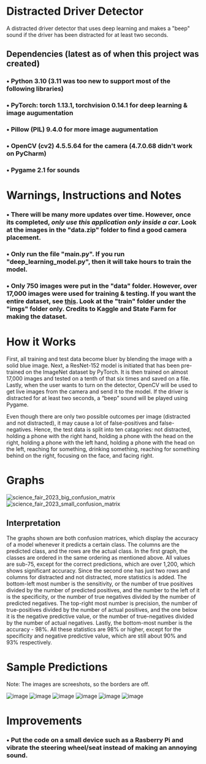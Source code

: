 # Distracted Driver Detector
A distracted driver detector that uses deep learning and makes a "beep" sound if the driver has been distracted for at least two seconds. 

## Dependencies (latest as of when this project was created)
### • Python 3.10 (3.11 was too new to support most of the following libraries)
### • PyTorch: torch 1.13.1, torchvision 0.14.1 for deep learning & image augumentation
### • Pillow (PIL) 9.4.0 for more image augumentation
### • OpenCV (cv2) 4.5.5.64 for the camera (4.7.0.68 didn't work on PyCharm)
### • Pygame 2.1 for sounds

# Warnings, Instructions and Notes
### • There will be many more updates over time. However, once its completed, *only use this application only inside a car*. Look at the images in the "data.zip" folder to find a good camera placement.
### • Only run the file "main.py". If you run "deep_learning_model.py", then it will take hours to train the model.
### • Only 750 images were put in the "data" folder. However, over 17,000 images were used for training & testing. If you want the entire dataset, see [this](https://www.kaggle.com/datasets/rightway11/state-farm-distracted-driver-detection). Look at the "train" folder under the "imgs" folder only. Credits to Kaggle and State Farm for making the dataset.

# How it Works
First, all training and test data become bluer by blending the image with a solid blue image. Next, a ResNet-152 model is initiated that has been pre-trained on the ImageNet dataset by PyTorch. It is then trained on almost 17,000 images and tested on a tenth of that six times and saved on a file. Lastly, when the user wants to turn on the detector, OpenCV will be used to get live images from the camera and send it to the model. If the driver is distracted for at least two seconds, a “beep” sound will be played using Pygame.

Even though there are only two possible outcomes per image (distracted and not distracted), it may cause a lot of false-positives and false-negatives. Hence, the test data is split into ten catagories: not distracted, holding a phone with the right hand, holding a phone with the head on the right, holding a phone with the left hand, holding a phone with the head on the left, reaching for something, drinking something, reaching for something behind on the right, focusing on the face, and facing right.

# Graphs
![science_fair_2023_big_confusion_matrix](https://user-images.githubusercontent.com/77818951/218295213-1af42226-f30f-4294-88a3-c6cbe9dfe8cc.png)
![science_fair_2023_small_confusion_matrix](https://user-images.githubusercontent.com/77818951/218295216-9f2e60ce-1e28-455d-a9c0-8ad0a17ee661.png)

## Interpretation
The graphs shown are both confusion matrices, which display the accuracy of a model whenever it predicts a certain class. The columns are the predicted class, and the rows are the actual class. In the first graph, the classes are ordered in the same ordering as mentioned above. All values are sub-75, except for the correct predictions, which are over 1,200, which shows significant accuracy. Since the second one has just two rows and columns for distracted and not distracted, more statistics is added. The bottom-left most number is the sensitivity, or the number of true positives divided by the number of predicted positives, and the number to the left of it is the specificity, or the number of true negatives divided by the number of predicted negatives. The top-right most number is precision, the number of true-positives divided by the number of actual positives, and the one below it is the negative predictive value, or the number of true-negatives divided by the number of actual negatives. Lastly, the bottom-most number is the accuracy - 98%. All these statistics are 98% or higher, except for the specificity and negative predictive value, which are still about 90% and 93% respectively.

# Sample Predictions
Note: The images are screeshots, so the borders are off.

![image](https://user-images.githubusercontent.com/77818951/219971544-42e65807-b08a-4e4d-9a14-ff7debe00e70.png)
![image](https://user-images.githubusercontent.com/77818951/219971789-4057c7f1-0c78-42df-871c-f285314d0e56.png)
![image](https://user-images.githubusercontent.com/77818951/219971579-f6f7205a-3e40-4332-b3cf-4d26b406f95f.png)
![image](https://user-images.githubusercontent.com/77818951/219971639-4814a824-a591-4fb6-9f7d-189b0d6da018.png)
![image](https://user-images.githubusercontent.com/77818951/219971668-3031e34f-24f4-4581-ba49-198f9238fcd3.png)
![image](https://user-images.githubusercontent.com/77818951/219971762-f6c94e9c-13e1-4901-987d-59899693731a.png)

# Improvements
### • Put the code on a small device such as a Rasberry Pi and vibrate the steering wheel/seat instead of making an annoying sound.
